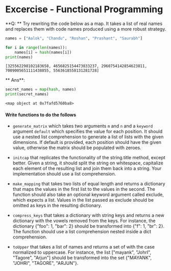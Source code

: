 
# Excercise - Functional Programming


**Q: ** Try rewriting the code below as a map. It takes a list of real names and replaces them with code names produced using a more robust strategy.


```python
names = ["Aalok", "Chandu", "Roshan", "Prashant", "Saurabh"]

for i in range(len(names)):
    names[i] = hash(names[i])
print(names)
```

    [325562298102183658, 4656825154473833237, 2960754142854623811, 7009005651111438855, 5563618558131281728]


** Ans**: 


```python
secret_names = map(hash, names)
print(secret_names)
```

    <map object at 0x7fafd5760ba8>


#### Write functions to do the follows

- `generate_matrix` which takes two arguments `m` and `n` and a `keyword` argument `default` which specifies the value for each position. It should use a nested list comprehension to generate a list of lists with the given dimensions. If default is provided, each position should have the given value, otherwise the matrix should be populated with zeroes.

- `initcap` that replicates the functionality of the string.title method, except better. Given a string, it should split the string on whitespace, capitalize each element of the resulting list and join them back into a string. Your implementation should use a list comprehension.

- `make_mapping` that takes two lists of equal length and returns a dictionary that maps the values in the first list to the values in the second. The function should also take an optional keyword argument called exclude, which expects a list. Values in the list passed as exclude should be omitted as keys in the resulting dictionary.

- `compress_keys` that takes a dictionary with string keys and returns a new dictionary with the vowels removed from the keys. For instance, the dictionary {"foo": 1, "bar": 2} should be transformed into {"f": 1, "br": 2}. The function should use a list comprehension nested inside a dict comprehension.

- `toUpper` that takes a list of names and returns a set of  with the case normalized to uppercase. For instance, the list ["mayank", "JohrI", "Tagore", "Arjun"] should be transformed into the set {"MAYANK", "JOHRI", "TAGORE", "ARJUN"}.
